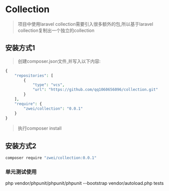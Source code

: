 # Collection
> 项目中使用laravel collection需要引入很多额外的包,所以基于laravel collection复制出一个独立的collection



## 安装方式1
> 创建composer.json文件,并写入以下内容:

```php
{
    "repositories": [
        {
            "type": "vcs",
            "url": "https://github.com/qq1060656096/collection.git"
        }
    ],
    "require": {
        "zwei/collection": "0.0.1"
    }
}
```
> 执行composer install


## 安装方式2
```sh
composer require "zwei/collection:0.0.1"
```


### 单元测试使用
php vendor/phpunit/phpunit/phpunit --bootstrap vendor/autoload.php tests
